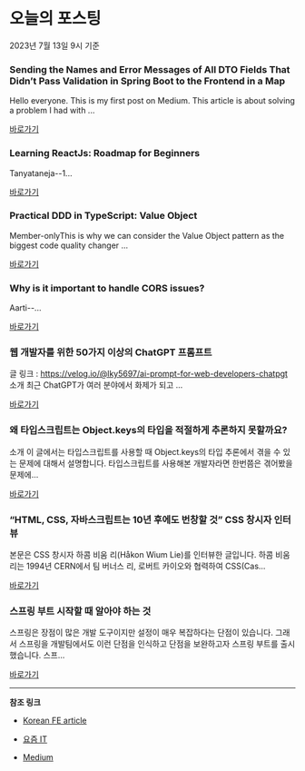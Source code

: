# 오늘의 포스팅 
2023년 7월 13일 9시 기준 

### Sending the Names and Error Messages of All DTO Fields That Didn’t Pass Validation in Spring Boot to the Frontend in a Map 

 Hello everyone. This is my first post on Medium. This article is about solving a problem I had with ... 

 [바로가기](https://medium.com/@halil-akgun/sending-the-names-and-error-messages-of-all-dto-fields-that-didnt-pass-validation-in-spring-boot-e6716a891281?source=tag_page---------0-84--------------------462f911a_8a09_48ce_a430_03ed12f52149-------17) 

### Learning ReactJs: Roadmap for Beginners 

 Tanyataneja--1... 

 [바로가기](https://medium.com/@tanyataneja163/learning-reactjs-roadmap-for-beginners-b9601e16f410?responsesOpen=true&sortBy=REVERSE_CHRON&source=topic_portal_recommended_stories---------0-84----------javascript----------3446a518_9567_4a39_9fe7_dbb7645005f1-------) 

### Practical DDD in TypeScript: Value Object 

 Member-onlyThis is why we can consider the Value Object pattern as the biggest code quality changer ... 

 [바로가기](https://medium.com/javascript-in-plain-english/practical-ddd-in-typescript-value-object-b76bcd2d9283?source=tag_page---------0-84--------------------08f309cb_f789_4cdb_85ef_a523936fb47a-------17) 

### Why is it important to handle CORS issues? 

 Aarti--... 

 [바로가기](https://medium.com/@aartikumarisingh3002/why-is-it-important-to-handle-cors-issues-1491d315b17f?responsesOpen=true&sortBy=REVERSE_CHRON&source=topic_portal_recommended_stories---------0-84----------frontend----------2ed5d60b_04b3_4897_a381_c569e412f9c8-------) 

###  웹 개발자를 위한 50가지 이상의 ChatGPT 프롬프트 

 글 링크 : https://velog.io/@lky5697/ai-prompt-for-web-developers-chatpgt 소개 최근 ChatGPT가 여러 분야에서 화제가 되고 ... 

 [바로가기](https://kofearticle.substack.com/p/korean-fe-article-50-chatgpt) 

###  왜 타입스크립트는 Object.keys의 타입을 적절하게 추론하지 못할까요? 

 소개 이 글에서는 타입스크립트를 사용할 때 Object.keys의 타입 추론에서 겪을 수 있는 문제에 대해서 설명합니다. 타입스크립트를 사용해본 개발자라면 한번쯤은 겪어봤을 문제에... 

 [바로가기](https://kofearticle.substack.com/p/korean-fe-article-objectkeys) 

### “HTML, CSS, 자바스크립트는 10년 후에도 번창할 것” CSS 창시자 인터뷰 

 본문은 CSS 창시자 하콤 비움 리(Håkon Wium Lie)를 인터뷰한 글입니다. 하콤 비움 리는 1994년 CERN에서 팀 버너스 리, 로버트 카이오와 협력하여 CSS(Cas... 

 [바로가기](https://yozm.wishket.com/magazine/detail/2118/) 

### 스프링 부트 시작할 때 알아야 하는 것 

 스프링은 장점이 많은 개발 도구이지만 설정이 매우 복잡하다는 단점이 있습니다. 그래서 스프링을 개발팀에서도 이런 단점을 인식하고 단점을 보완하고자 스프링 부트를 출시했습니다. 스프... 

 [바로가기](https://yozm.wishket.com/magazine/detail/2115/) 

---

**참조 링크**

- [Korean FE article](https://kofearticle.substack.com) 

- [요즘 IT](https://yozm.wishket.com/magazine) 

- [Medium](https://medium.com) 

